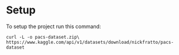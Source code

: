 # Setup
To setup the project run this command:

```
curl -L -o pacs-dataset.zip\  https://www.kaggle.com/api/v1/datasets/download/nickfratto/pacs-dataset
```

